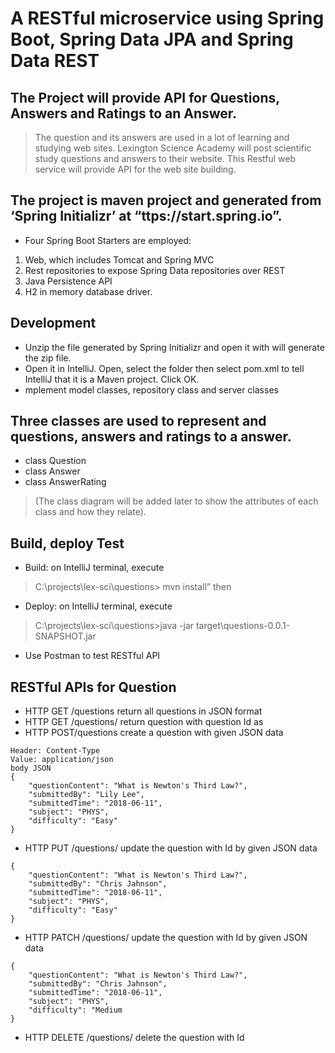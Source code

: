 # A RESTful microservice using Spring Boot, Spring Data JPA and Spring Data REST

## The Project will provide API for Questions, Answers and Ratings to an Answer. 
>The question and its answers are used in a lot of learning and studying web sites. Lexington Science Academy will post scientific study questions and answers to their website. This Restful web service will provide API for the web site building. 

## The project is maven project and generated from ‘Spring Initializr’ at “ttps://start.spring.io”. 

* Four Spring Boot Starters are employed:
1. Web, which includes Tomcat and Spring MVC
2. Rest repositories to expose Spring Data repositories over REST
3. Java Persistence API
4. H2 in memory database driver. 

## Development
* Unzip the file generated by Spring Initializr and open it with will generate the zip file.
* Open it in IntelliJ. Open, select the folder then select pom.xml to tell IntelliJ that it is a Maven project. Click OK. 
* mplement model classes, repository class and server classes


## Three classes are used to represent and questions, answers and ratings to a answer. 
* class Question
* class Answer
* class AnswerRating

> (The class diagram will be added later to show the attributes of each class and how they relate).

## Build, deploy Test
* Build: on IntelliJ terminal, execute 
>C:\projects\lex-sci\questions> mvn install” then 
* Deploy: on IntelliJ terminal, execute 
>C:\projects\lex-sci\questions>java -jar target\questions-0.0.1-SNAPSHOT.jar
* Use Postman to test RESTful API


## RESTful APIs for Question

* HTTP GET /questions	        return all questions in JSON format
* HTTP GET /questions/<Id>      return question with question Id as <Id>
* HTTP POST/questions	        create a question with given JSON data
> 
    Header: Content-Type
    Value: application/json
    body JSON
    {
        "questionContent": "What is Newton's Third Law?",
        "submittedBy": "Lily Lee",
        "submittedTime": "2018-06-11",
        "subject": "PHYS",
        "difficulty": "Easy"
    }

* HTTP PUT /questions/<Id>	update the question with Id by given JSON data
>
    {
        "questionContent": "What is Newton's Third Law?",
        "submittedBy": "Chris Jahnson",
        "submittedTime": "2018-06-11",
        "subject": "PHYS",
        "difficulty": "Easy"
    }
 
* HTTP PATCH /questions/<Id>	update the question with Id by given JSON data
>
    {
        "questionContent": "What is Newton's Third Law?",
        "submittedBy": "Chris Jahnson",
        "submittedTime": "2018-06-11",
        "subject": "PHYS",
        "difficulty": "Medium
    }

 * HTTP DELETE /questions/<Id>	delete the question with Id

